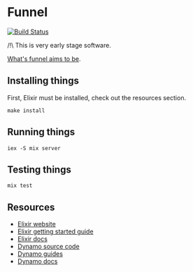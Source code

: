 # Funnel

[![Build Status](https://travis-ci.org/AF83/funnel.png?branch=master)](https://travis-ci.org/AF83/funnel)

/!\ This is very early stage software.

[What's funnel aims to be](https://github.com/AF83/funnel/blob/master/doc/Architecture.md).

## Installing things

First, Elixir must be installed, check out the resources section.

``` shell
make install
```

## Running things

``` shell
iex -S mix server
```

## Testing things

``` shell
mix test
```

## Resources

* [Elixir website](http://elixir-lang.org/)
* [Elixir getting started guide](http://elixir-lang.org/getting_started/1.html)
* [Elixir docs](http://elixir-lang.org/docs)
* [Dynamo source code](https://github.com/elixir-lang/dynamo)
* [Dynamo guides](https://github.com/elixir-lang/dynamo#learn-more)
* [Dynamo docs](http://elixir-lang.org/docs/dynamo)
